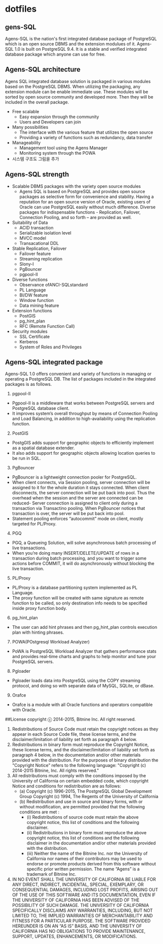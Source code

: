 # dotfiles
gens-SQL
----------------------
Agens-SQL is the nation's first integrated database package of PostgreSQL which is an open source DBMS and the extension modulues of it. Agens-SQL 1.0 is built on PostgreSQL 9.4. It is a stable and verified integrated database package which anyone can use for free.

## Agens-SQL architecture
Agens SQL integrated database solution is packaged in various modules based on the PostgreSQL DBMS. When utilizing the packaging, any extension module can be enable immediate use. These modules will be sorted by open source community and developed more. Then they will be included in the overall package.
- Free scalable
	* Easy expansion through the community
	* Users and Developers can join	
- Many possibilities
	* The interface with the various feature that utilizes the open source
	* Providing a variety of functions such as redundancy, data transfer
- Manageability
	* Management tool using the Agens Manager
	* Monitoring system through the POWA
- 시스템 구조도 그림을 추가

## Agens-SQL strength
- Scalable DBMS packages with the variety open source modules
	* Agens SQL is based on PostgreSQL and provides open source packages as selective form for convenience and stability. Having a reputation for an open source version of Oracle, existing users of Oracle can use PostgreSQL easily without much difference. Diverse packages for indispensable functions - Replication, Failover, Connection Pooling, and so forth – are provided as well.
- Suitability of Data
	* ACID transaction
	* Serializable isolation level
	* MVCC model
	* Transacational DDL
- Stable Replication, Failover
	* Failover feature
	* Streaming replication
	* Slony-I
	* PgBouncer
	* pgpool-II
- Diverse functions
	* Observance ofANCI-SQLstandard
	* PL Language
	* BI/DW feature
	* Window function
	* Data mining feature
- Extension functions
	* PostGIS
	* pg_hint_plan
	* RFC (Remote Function Call)
- Security modules
	* SSL Certificate
	* Kerberos
	* System of Roles and Privileges

## Agens-SQL integrated package
Agens-SQL 1.0 offers convenient and variety of functions in managing or operating a PostgreSQL DB. The list of packages included in the integrated packages is as follows.

1. pgpool-II
- Pgpool-II is a middleware that works between PostgreSQL servers and PostgreSQL database client.
- It improves system’s overall throughput by means of Connection Pooling and Load Balancing, in addition to high-availability using the replication function.

2. PostGIS
- PostgGIS adds support for geographic objects to efficiently implement as a spatial database extender.
- It also adds support for geographic objects allowing location queries to be run in SQL.

3. PgBouncer
- PgBouncer is a lightweight connection pooler for PostgreSQL.
- When client connects, via Session pooling, server connection will be assigned to it for the whole duration it stays connected. When client disconnects, the server connection will be put back into pool. Thus the overhead when the session and the server are connected can be reduced- Server connection is assigned to client only during a transaction via Transactino pooling. When PgBouncer notices that transaction is over, the server will be put back into pool.
- Statement pooling enforces “autocommit” mode on client, mostly targeted for PL/Proxy.

4. PGQ
- PGQ, a Queueing Solution, will solve asynchronous batch processing of live transactions.
- When you’re doing many INSERT/DELETE/UPDATE of rows in a transaction during batch processing, and you want to trigger some actions before COMMIT, it will do asynchronously without blocking the live transaction.

5. PL/Proxy
- PL/Proxy is a database partitioning system implemented as PL Language.
- The proxy function will be created with same signature as remote function to be called, so only destination info needs to be specified inside proxy function body.

6. pg_hint_plan
- The user can add hint phrases and then pg_hint_plan controls execution plan with hinting phrases.

7. POWA(POstgresql Workload Analyzer)
- PoWA is PostgreSQL Workload Analyzer that gathers performance stats and provides real-time charts and graphs to help monitor and tune your PostgreSQL servers.

8. Pgloader
- Pgloader loads data into PostgreSQL using the COPY streaming protocol, and doing so with separate data of MySQL, SQLite, or dBase.

9. Orafce
- Orafce is a module with all Oracle functions and operators compatible with Oracle.

##License
copyright ⓒ 2014-2015, Bitnine Inc.
All right reserved.

1. Redistributions of Source Code must retain the copyright notices as they appear in each Source Code file, these license terms, and the disclaimer/limitation of liability set forth as paragraph 4 below.
2. Redistributions in binary form must reproduce the Copyright Notice, these license terms, and the disclaimer/limitation of liability set forth as paragraph 4 below, in the documentation and/or other materials provided with the distribution. For the purposes of binary distribution the "Copyright Notice" refers to the following language:
"Copyright (c) 2014-2015 Bitnine, Inc. All rights reserved."
3. All redistributions must comply with the conditions imposed by the University of California on certain embedded code, which copyright Notice and conditions for redistribution are as follows:
	* (a) Copyright (c) 1996-2015, The PostgreSQL Global Development Group
	Copyright (c) 1994, The Regents of the University of California
	* (b) Redistribution and use in source and binary forms, with or without modification, are permitted provided that the following conditions are met :
		* (ⅰ) Redistributions of source code must retain the above copyright notice, this list of conditions and the following disclaimer.
		* (ⅱ) Redistributions in binary form must reproduce the above copyright notice, this list of conditions and the following disclaimer in the documentation and/or other materials provided with the distribution.
		* (ⅲ) Neither the name of the Bitnine Inc. nor the University of California nor names of their contributors may be used to endorse or promote products derived from this software without specific prior written permission. The name “Agens” is a trademark of Bitnine Inc.
4. IN NO EVENT SHALL THE UNIVERSITY OF CALIFORNIA BE LIABLE FOR ANY DIRECT, INDIRECT, INCIDENTAL, SPECIAL, EXEMPLARY, OR CONSEQUENTIAL DAMAGES, INCLUDING LOST PROFITS, ARISING OUT OF THE USE OF THIS SOFTWARE AND ITS DOCUMENTATION, EVEN IF THE UNIVERSITY OF CALIFORNIA HAS BEEN ADVISED OF THE POSSIBILITY OF SUCH DAMAGE.
THE UNIVERSITY OF CALIFORNIA SPECIFICALLY DISCLAIMS ANY WARRANTIES, INCLUDING, BUT NOT LIMITED TO, THE IMPLIED WARRANTIES OF MERCHANTABILITY AND FITNESS FOR A PARTICULAR PURPOSE. THE SOFTWARE PROVIDED HEREUNDER IS ON AN “AS IS” BASIS, AND THE UNIVERSITY OF CALIFORNIA HAS NO OBLIGATIONS TO PROVIDE MAINTENANCE, SUPPORT, UPDATES, ENHANCEMENTS, OR MODIFICATIONS.
